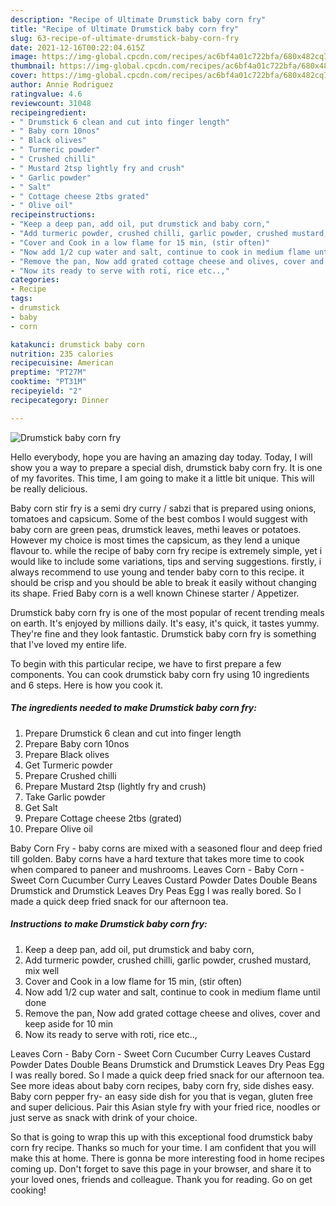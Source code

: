 ```yaml
---
description: "Recipe of Ultimate Drumstick baby corn fry"
title: "Recipe of Ultimate Drumstick baby corn fry"
slug: 63-recipe-of-ultimate-drumstick-baby-corn-fry
date: 2021-12-16T00:22:04.615Z
image: https://img-global.cpcdn.com/recipes/ac6bf4a01c722bfa/680x482cq70/drumstick-baby-corn-fry-recipe-main-photo.jpg
thumbnail: https://img-global.cpcdn.com/recipes/ac6bf4a01c722bfa/680x482cq70/drumstick-baby-corn-fry-recipe-main-photo.jpg
cover: https://img-global.cpcdn.com/recipes/ac6bf4a01c722bfa/680x482cq70/drumstick-baby-corn-fry-recipe-main-photo.jpg
author: Annie Rodriguez
ratingvalue: 4.6
reviewcount: 31048
recipeingredient:
- " Drumstick 6 clean and cut into finger length"
- " Baby corn 10nos"
- " Black olives"
- " Turmeric powder"
- " Crushed chilli"
- " Mustard 2tsp lightly fry and crush"
- " Garlic powder"
- " Salt"
- " Cottage cheese 2tbs grated"
- " Olive oil"
recipeinstructions:
- "Keep a deep pan, add oil, put drumstick and baby corn,"
- "Add turmeric powder, crushed chilli, garlic powder, crushed mustard, mix well"
- "Cover and Cook in a low flame for 15 min, (stir often)"
- "Now add 1/2 cup water and salt, continue to cook in medium flame until done"
- "Remove the pan, Now add grated cottage cheese and olives, cover and keep aside for 10 min"
- "Now its ready to serve with roti, rice etc..,"
categories:
- Recipe
tags:
- drumstick
- baby
- corn

katakunci: drumstick baby corn 
nutrition: 235 calories
recipecuisine: American
preptime: "PT27M"
cooktime: "PT31M"
recipeyield: "2"
recipecategory: Dinner

---
```



![Drumstick baby corn fry](https://img-global.cpcdn.com/recipes/ac6bf4a01c722bfa/680x482cq70/drumstick-baby-corn-fry-recipe-main-photo.jpg)

Hello everybody, hope you are having an amazing day today. Today, I will show you a way to prepare a special dish, drumstick baby corn fry. It is one of my favorites. This time, I am going to make it a little bit unique. This will be really delicious.

Baby corn stir fry is a semi dry curry / sabzi that is prepared using onions, tomatoes and capsicum. Some of the best combos I would suggest with baby corn are green peas, drumstick leaves, methi leaves or potatoes. However my choice is most times the capsicum, as they lend a unique flavour to. while the recipe of baby corn fry recipe is extremely simple, yet i would like to include some variations, tips and serving suggestions. firstly, i always recommend to use young and tender baby corn to this recipe. it should be crisp and you should be able to break it easily without changing its shape. Fried Baby corn is a well known Chinese starter / Appetizer.

Drumstick baby corn fry is one of the most popular of recent trending meals on earth. It's enjoyed by millions daily. It's easy, it's quick, it tastes yummy. They're fine and they look fantastic. Drumstick baby corn fry is something that I've loved my entire life.


To begin with this particular recipe, we have to first prepare a few components. You can cook drumstick baby corn fry using 10 ingredients and 6 steps. Here is how you cook it.

<!--inarticleads1-->

##### The ingredients needed to make Drumstick baby corn fry:

1. Prepare  Drumstick 6 clean and cut into finger length
1. Prepare  Baby corn 10nos
1. Prepare  Black olives
1. Get  Turmeric powder
1. Prepare  Crushed chilli
1. Prepare  Mustard 2tsp (lightly fry and crush)
1. Take  Garlic powder
1. Get  Salt
1. Prepare  Cottage cheese 2tbs (grated)
1. Prepare  Olive oil


Baby Corn Fry - baby corns are mixed with a seasoned flour and deep fried till golden. Baby corns have a hard texture that takes more time to cook when compared to paneer and mushrooms. Leaves Corn - Baby Corn - Sweet Corn Cucumber Curry Leaves Custard Powder Dates Double Beans Drumstick and Drumstick Leaves Dry Peas Egg I was really bored. So I made a quick deep fried snack for our afternoon tea. 

<!--inarticleads2-->

##### Instructions to make Drumstick baby corn fry:

1. Keep a deep pan, add oil, put drumstick and baby corn,
1. Add turmeric powder, crushed chilli, garlic powder, crushed mustard, mix well
1. Cover and Cook in a low flame for 15 min, (stir often)
1. Now add 1/2 cup water and salt, continue to cook in medium flame until done
1. Remove the pan, Now add grated cottage cheese and olives, cover and keep aside for 10 min
1. Now its ready to serve with roti, rice etc..,


Leaves Corn - Baby Corn - Sweet Corn Cucumber Curry Leaves Custard Powder Dates Double Beans Drumstick and Drumstick Leaves Dry Peas Egg I was really bored. So I made a quick deep fried snack for our afternoon tea. See more ideas about baby corn recipes, baby corn fry, side dishes easy. Baby corn pepper fry- an easy side dish for you that is vegan, gluten free and super delicious. Pair this Asian style fry with your fried rice, noodles or just serve as snack with drink of your choice. 

So that is going to wrap this up with this exceptional food drumstick baby corn fry recipe. Thanks so much for your time. I am confident that you will make this at home. There is gonna be more interesting food in home recipes coming up. Don't forget to save this page in your browser, and share it to your loved ones, friends and colleague. Thank you for reading. Go on get cooking!
